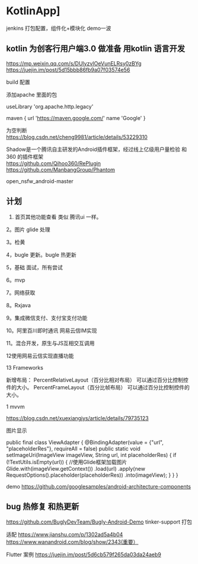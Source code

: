 # KotlinApp]
jenkins 打包配置，组件化+模块化 demo一波
[]()

## kotlin 为创客行用户端3.0 做准备 用kotlin 语言开发

https://mp.weixin.qq.com/s/DUlyzvIOeVunELRsy0zBYg
https://juejin.im/post/5d15bbb86fb9a07f03574e56

build 配置

添加apache 里面的包

useLibrary 'org.apache.http.legacy'

maven {
    url 'https://maven.google.com/'
    name 'Google'
}
    
为空判断    
https://blog.csdn.net/cheng9981/article/details/53229310
    

Shadow是一个腾讯自主研发的Android插件框架，经过线上亿级用户量检验
和360 的插件框架    
https://github.com/Qihoo360/RePlugin
https://github.com/ManbangGroup/Phantom

open_nsfw_android-master

## 计划

1. 首页其他功能查看 类似 腾讯ui 一样。

2。图片 glide 处理

3。检黄


4，bugle 更新。bugle 热更新

5，基础 面试，所有尝试

6。mvp

7。网络获取

8。Rxjava

9。集成微信支付、支付宝支付功能

10。阿里百川即时通讯  网易云信IM实现

11。混合开发，原生与JS互相交互调用

12使用网易云信实现直播功能


13 Frameworks



新增布局：
PercentRelativeLayout（百分比相对布局）
可以通过百分比控制控件的大小。
PercentFrameLayout（百分比帧布局）
可以通过百分比控制控件的大小。

1
mvvm

https://blog.csdn.net/xuexiangjys/article/details/79735123

图片显示


<ImageView
    android:layout_width="280dp"
    android:layout_height="140dp"
    android:src="@mipmap/ic_launcher"
    binding:url="@{viewModel.entity.img}"
    binding:placeholderRes="@{R.mipmap.ic_launcher_round}"
    />
                
                
public final class ViewAdapter {
    @BindingAdapter(value = {"url", "placeholderRes"}, requireAll = false)
    public static void setImageUri(ImageView imageView, String url, int placeholderRes) {
        if (!TextUtils.isEmpty(url)) {
            //使用Glide框架加载图片
            Glide.with(imageView.getContext())
                    .load(url)
                    .apply(new RequestOptions().placeholder(placeholderRes))
                    .into(imageView);
        }
    }
}



demo
https://github.com/googlesamples/android-architecture-components


## bug 热修复 和热更新
https://github.com/BuglyDevTeam/Bugly-Android-Demo
tinker-support 打包

适配
https://www.jianshu.com/p/1302ad5a4b04
https://www.wanandroid.com/blog/show/2343(重要）

Flutter 案例
https://juejin.im/post/5d6cb579f265da03da24aeb9






